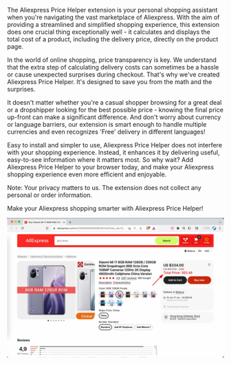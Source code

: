 The Aliexpress Price Helper extension is your personal shopping assistant when you're navigating the vast marketplace of Aliexpress. With the aim of providing a streamlined and simplified shopping experience, this extension does one crucial thing exceptionally well - it calculates and displays the total cost of a product, including the delivery price, directly on the product page.

In the world of online shopping, price transparency is key. We understand that the extra step of calculating delivery costs can sometimes be a hassle or cause unexpected surprises during checkout. That's why we've created Aliexpress Price Helper. It's designed to save you from the math and the surprises.

It doesn't matter whether you're a casual shopper browsing for a great deal or a dropshipper looking for the best possible price - knowing the final price up-front can make a significant difference. And don't worry about currency or language barriers, our extension is smart enough to handle multiple currencies and even recognizes 'Free' delivery in different languages!

Easy to install and simpler to use, Aliexpress Price Helper does not interfere with your shopping experience. Instead, it enhances it by delivering useful, easy-to-see information where it matters most. So why wait? Add Aliexpress Price Helper to your browser today, and make your Aliexpress shopping experience even more efficient and enjoyable.

Note: Your privacy matters to us. The extension does not collect any personal or order information.

Make your Aliexpress shopping smarter with Aliexpress Price Helper!

![](demo.jpg)